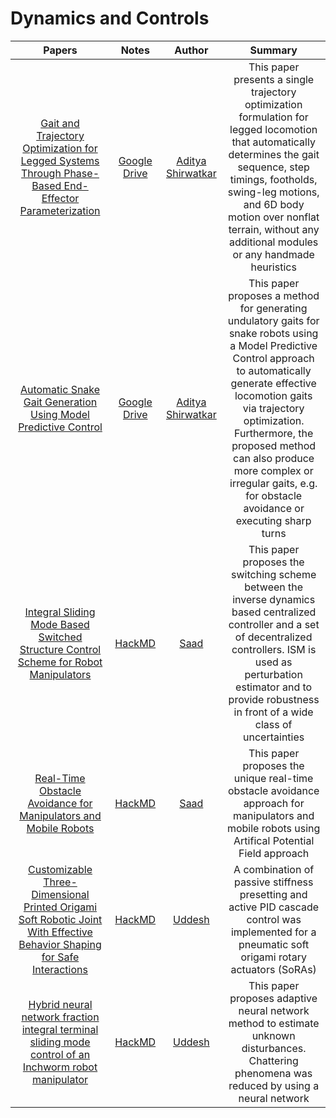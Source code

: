 # Dynamics and Controls

| Papers | Notes | Author | Summary |
|:------:|:-----:|:------:|:-------:|
| [Gait and Trajectory Optimization for Legged Systems Through Phase-Based End-Effector Parameterization](https://www.researchgate.net/publication/322887667_Gait_and_Trajectory_Optimization_for_Legged_Systems_Through_Phase-Based_End-Effector_Parameterization) | [Google Drive](https://drive.google.com/file/d/1UlShnRpJuN-L8Ucpn-yDmlN9Xsj4qDB1/view?usp=sharing) | [Aditya Shirwatkar](https://github.com/aditya-shirwatkar) | This paper presents a single trajectory optimization formulation for legged locomotion that automatically determines the gait sequence, step timings, footholds, swing-leg motions, and 6D body motion over nonflat terrain, without any additional modules or any handmade heuristics|
| [Automatic Snake Gait Generation Using Model Predictive Control](https://arxiv.org/abs/1909.11204) | [Google Drive](https://drive.google.com/file/d/1sJN2Q16ls0ROZqS76qcz3wMYFTGayL6L/view?usp=sharing) | [Aditya Shirwatkar](https://github.com/aditya-shirwatkar) | This paper proposes a method for generating undulatory gaits for snake robots using a Model Predictive Control approach to automatically generate effective locomotion gaits via trajectory optimization. Furthermore, the proposed method can also produce more complex or irregular gaits, e.g. for obstacle avoidance or executing sharp turns |
| [Integral Sliding Mode Based Switched Structure Control Scheme for Robot Manipulators](https://www.researchgate.net/publication/327807849_Integral_Sliding_Mode_Based_Switched_Structure_Control_Scheme_for_Robot_Manipulators) | [HackMD](https://hackmd.io/INtsyouET5Sxv6K6pIUcoQ?view) | [Saad](https://github.com/saad2121) | This paper proposes the switching scheme between the inverse dynamics based centralized controller and a set of decentralized controllers. ISM is used as perturbation estimator and to provide robustness in front of a wide class of uncertainties |
| [Real-Time Obstacle Avoidance for Manipulators and Mobile Robots](https://link.springer.com/chapter/10.1007/978-1-4613-8997-2_29) | [HackMD](https://hackmd.io/m_dwVyo9TnKIZQa5V7QGRQ?view) | [Saad](https://github.com/saad2121) | This paper proposes the unique real-time obstacle avoidance approach for manipulators and mobile robots using Artifical Potential Field approach |
| [Customizable Three-Dimensional Printed Origami Soft Robotic Joint With Effective Behavior Shaping for Safe Interactions](https://ieeexplore.ieee.org/abstract/document/8481372/keywords#keywords) | [HackMD](https://hackmd.io/@kZ5m8OgNSouLVUfdO4Vu3w/SJtDCMGtU) | [Uddesh](https://github.com/uddeshtople) | A combination of passive stiffness presetting and active PID cascade control was implemented for a pneumatic soft origami rotary actuators (SoRAs) |
| [Hybrid neural network fraction integral terminal sliding mode control of an Inchworm robot manipulator](https://www.sciencedirect.com/science/article/abs/pii/S0888327016300449) | [HackMD](https://hackmd.io/@kZ5m8OgNSouLVUfdO4Vu3w/B1Zd2z_58) | [Uddesh](https://github.com/uddeshtople) | This paper proposes adaptive neural network method to estimate unknown disturbances. Chattering phenomena was reduced by using a neural network |
